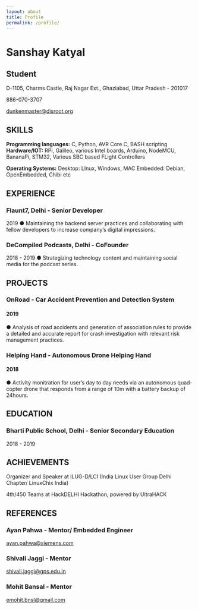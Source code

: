 ```yaml
---
layout: about
title: Profile
permalink: /profile/
---
```



# Sanshay Katyal

## Student

D-1105, Charms Castle, Raj Nagar Ext.,
Ghaziabad, Uttar Pradesh - 201017

886-070-3707

dunkenmaster@disroot.org

## SKILLS

**Programming languages:**  C, Python, AVR Core C, BASH scripting
**Hardware/IOT:**  RPi, Galileo, various Intel boards, Arduino, NodeMCU,
BananaPi, STM32, Various SBC based FLight Controllers

**Operating Systems:** Desktop: LInux, Windows, MAC
Embedded: Debian, OpenEmbedded, Chibi etc

## EXPERIENCE

### Flaunt7, Delhi  - Senior Developer

2019 
● Maintaining the backend server practices and collaborating with fellow
developers to increase company’s digital impressions.

### DeCompiled Podcasts, Delhi  - CoFounder

2018 - 2019
● Strategizing technology content and maintaining social media for the
podcast series.

## PROJECTS

### OnRoad - Car Accident Prevention and Detection System

#### 2019 
● Analysis of road accidents and generation of association rules to
provide a detailed and accurate report for crash investigation with
relevant risk management practices.

### Helping Hand - Autonomous Drone Helping Hand

#### 2018 
● Activity monitration for user’s day to day needs via an autonomous
quad-copter drone that responds from a range of 10m with a battery
backup of 24hours.

## EDUCATION

### Bharti Public School, Delhi - Senior Secondary Education

2018 - 2019


## ACHIEVEMENTS

Organizer and Speaker at ILUG-D/LCI (India Linux User Group Delhi Chapter/
LinuxChix India)

4th/450 Teams at HackDELHI Hackathon, powered by UltraHACK

## REFERENCES

### Ayan Pahwa - Mentor/ Embedded Engineer

ayan.pahwa@siemens.com

### Shivali Jaggi - Mentor

shivali.jaggi@gps.edu.in

### Mohit Bansal - Mentor

emohit.bnsl@gmail.com
